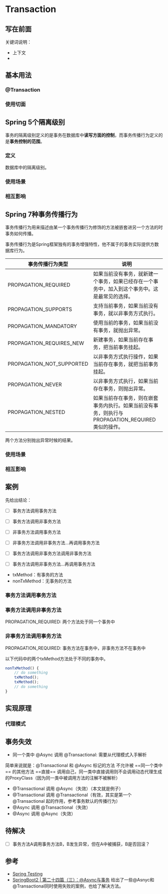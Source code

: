 Transaction
===

写在前面
---

关键词说明：

- 上下文
- 

基本用法
---

### @Transaction

### 使用切面

Spring 5个隔离级别
---

事务的隔离级别定义的是事务在数据库中**读写方面的控制**，而事务传播行为定义的是**事务控制的范围**。

### 定义

数据库中的隔离级别。

### 使用场景

### 相互影响

Spring 7种事务传播行为
---

事务传播行为用来描述由某一个事务传播行为修饰的方法被嵌套进另一个方法的时事务如何传播。  

事务传播行为是Spring框架独有的事务增强特性，他不属于的事务实际提供方数据库行为。  

| 事务传播行为类型 | 说明 |
| --- | --- |
| PROPAGATION_REQUIRED | 如果当前没有事务，就新建一个事务，如果已经存在一个事务中，加入到这个事务中。这是最常见的选择。 |
| PROPAGATION_SUPPORTS | 支持当前事务，如果当前没有事务，就以非事务方式执行。 |
| PROPAGATION_MANDATORY | 使用当前的事务，如果当前没有事务，就抛出异常。 |
| PROPAGATION_REQUIRES_NEW | 新建事务，如果当前存在事务，把当前事务挂起。 |
| PROPAGATION_NOT_SUPPORTED | 以非事务方式执行操作，如果当前存在事务，就把当前事务挂起。 |
| PROPAGATION_NEVER | 以非事务方式执行，如果当前存在事务，则抛出异常。 |
| PROPAGATION_NESTED | 如果当前存在事务，则在嵌套事务内执行。如果当前没有事务，则执行与PROPAGATION_REQUIRED类似的操作。 |

两个方法分别抛出异常时候的结果。

### 使用场景

### 相互影响

案例
---

先给出结论：

- [ ] 事务方法调用事务方法
- [ ] 事务方法调用非事务方法
- [ ] 非事务方法调用事务方法
- [ ] 非事务方法调用非事务方法...再调用事务方法
- [ ] 事务方法调用非事务方法调用非事务方法
- [ ] 事务方法调用非事务方法...再调用事务方法


- txMethod：有事务的方法
- nonTxMethod：无事务的方法

### 事务方法调用事务方法

### 事务方法调用非事务方法

PROPAGATION_REQUIRED: 两个方法处于同一个事务中

### 非事务方法调用事务方法

PROPAGATION_REQUIRED: 事务方法在事务中，非事务方法不在事务中

以下代码中的两个txMethod方法处于不同的事务中。
```js
nonTxMethod() {
    // do something
    txMethod();
    txMethod();
    // do something
}
```

实现原理
---


### 代理模式

事务失效
--

- 同一个类中 @Async 调用 @Transactional: 需要从代理模式入手解析

简单来说就是：@Transactional 和 @Async 标记的方法 不允许被 ==同一个类中== 的其他方法 ==直接== 调用自己，同一类中直接调用则不会调用动态代理生成的ProxyClass（因为同一类中被调用方法的注解不被解析）

- @Transactional 调用 @Async（失效）（本文就是例子）
- @Transactional 调用 @Transactional（有效，其实是第一个 @Transactional 起的作用，参考事务默认的传播行为）
- @Async 调用 @Transactional（失效）
- @Async 调用 @Async（失效）

待解决
----

- [ ] 事务方法A调用事务方法B，B发生异常，但在A中被捕获，B是否回滚？

参考
----

- [Spring Testing](https://docs.spring.io/spring/docs/5.1.8.RELEASE/spring-framework-reference/testing.html#testing)
- [SpringBoot2 | 第二十四篇（三）：@Async与事务](https://ynfatal.github.io/2018/11/02/SpringBoot2/SpringBoot2%20%20%E7%AC%AC%E4%BA%8C%E5%8D%81%E5%9B%9B%E7%AF%87%EF%BC%88%E4%B8%89%EF%BC%89%EF%BC%9A@Async%E4%B8%8E%E4%BA%8B%E5%8A%A1/) 给出了一些@Asnyc和@Transactional同时使用失败的案例，也给了解决方法。